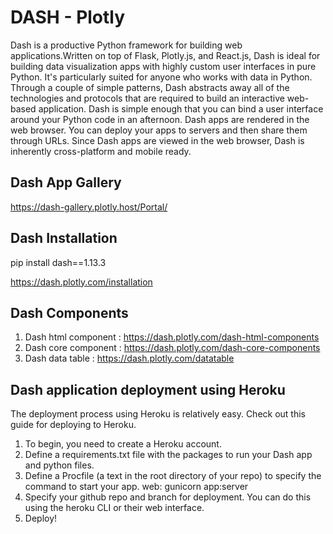 # DASH - Plotly

Dash is a productive Python framework for building web applications.Written on top of Flask, Plotly.js, and React.js, Dash is ideal for building data visualization apps with highly custom user interfaces in pure Python. It's particularly suited for anyone who works with data in Python.
Through a couple of simple patterns, Dash abstracts away all of the technologies and protocols that are required to build an interactive web-based application. Dash is simple enough that you can bind a user interface around your Python code in an afternoon.
Dash apps are rendered in the web browser. You can deploy your apps to servers and then share them through URLs. Since Dash apps are viewed in the web browser, Dash is inherently cross-platform and mobile ready.

## Dash App Gallery

https://dash-gallery.plotly.host/Portal/


## Dash Installation

pip install dash==1.13.3

https://dash.plotly.com/installation

## Dash Components

1. Dash html component : https://dash.plotly.com/dash-html-components
2. Dash core component : https://dash.plotly.com/dash-core-components
3. Dash data table : https://dash.plotly.com/datatable

## Dash application deployment using Heroku

The deployment process using Heroku is relatively easy. Check out this guide for deploying to Heroku.

1. To begin, you need to create a Heroku account.
2. Define a requirements.txt file with the packages to run your Dash app and python files.
3. Define a Procfile (a text in the root directory of your repo) to specify the command to start your app.
   web: gunicorn app:server
4. Specify your github repo and branch for deployment. You can do this using the heroku CLI or their web interface.
5. Deploy!
